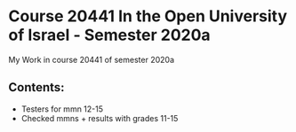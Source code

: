 # Course 20441 In the Open University of Israel - Semester 2020a
My Work in course 20441 of semester 2020a
## Contents:
- Testers for mmn 12-15
- Checked mmns + results with grades 11-15
